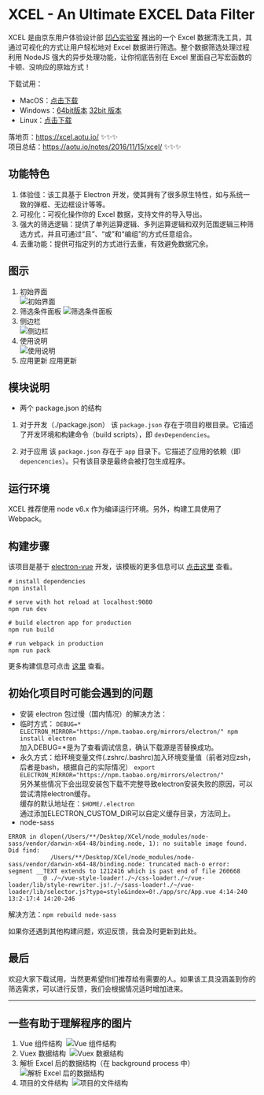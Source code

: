 # XCEL - An Ultimate EXCEL Data Filter

XCEL 是由京东用户体验设计部 [凹凸实验室][1] 推出的一个 Excel 数据清洗工具，其通过可视化的方式让用户轻松地对 Excel 数据进行筛选。整个数据筛选处理过程利用 NodeJS 强大的异步处理功能，让你彻底告别在 Excel 里面自己写宏函数的卡顿、没响应的原始方式！

下载试用： 

 - MacOS：[点击下载][2] 
 - Windows：[64bit版本][3]  [32bit 版本][4]
 - Linux：[点击下载][5]

落地页：https://xcel.aotu.io/ ✨✨✨   
项目总结：https://aotu.io/notes/2016/11/15/xcel/ ✨✨✨

## 功能特色

1. 体验佳：该工具基于 Electron 开发，使其拥有了很多原生特性，如与系统一致的弹框、无边框设计等等。
2. 可视化：可视化操作你的 Excel 数据，支持文件的导入导出。
3. 强大的筛选逻辑：提供了单列运算逻辑、多列运算逻辑和双列范围逻辑三种筛选方式，并且可通过“且”、“或”和“编组”的方式任意组合。
4. 去重功能：提供可指定列的方式进行去重，有效避免数据冗余。

## 图示
1. 初始界面  
![初始界面][6]
2. 筛选条件面板
![筛选条件面板][7]
3. 侧边栏  
![侧边栏][8]
4. 使用说明  
![使用说明][9]
5. 应用更新
应用更新

## 模块说明

- 两个 package.json 的结构
 
 1. 对于开发（./package.json）
该 `package.json` 存在于项目的根目录。它描述了开发环境和构建命令（build scripts），即 `devDependencies`。

 2. 对于应用
该 `package.json` 存在于 `app` 目录下。它描述了应用的依赖（即 `depencencies`）。只有该目录是最终会被打包生成程序。

## 运行环境

XCEL 推荐使用 node v6.x 作为编译运行环境。另外，构建工具使用了 Webpack。

## 构建步骤
该项目是基于 [electron-vue][10] 开发，该模板的更多信息可以 [点击这里][11] 查看。
```
# install dependencies
npm install

# serve with hot reload at localhost:9080
npm run dev

# build electron app for production
npm run build

# run webpack in production
npm run pack
```

更多构建信息可点击 [这里][12] 查看。

## 初始化项目时可能会遇到的问题

- 安装 electron 包过慢（国内情况）的解决方法：
 - 临时方式：
 `DEBUG=* ELECTRON_MIRROR="https://npm.taobao.org/mirrors/electron/" npm install electron`    
加入DEBUG=*是为了查看调试信息，确认下载源是否替换成功。
 - 永久方式：给环境变量文件(.zshrc/.bashrc)加入环境变量值（前者对应zsh，后者是bash，根据自己的实际情况）
 `export ELECTRON_MIRROR="https://npm.taobao.org/mirrors/electron/"`   
另外某些情况下会出现安装包下载不完整导致electron安装失败的原因，可以尝试清除electron缓存。  
缓存的默认地址在：``$HOME/.electron``   
通过添加ELECTRON_CUSTOM_DIR可以自定义缓存目录，方法同上。
- node-sass
```
ERROR in dlopen(/Users/**/Desktop/XCel/node_modules/node-sass/vendor/darwin-x64-48/binding.node, 1): no suitable image found.  Did find:
            /Users/**/Desktop/XCel/node_modules/node-sass/vendor/darwin-x64-48/binding.node: truncated mach-o error: segment __TEXT extends to 1212416 which is past end of file 260668
          @ ./~/vue-style-loader!./~/css-loader!./~/vue-loader/lib/style-rewriter.js!./~/sass-loader!./~/vue-loader/lib/selector.js?type=style&index=0!./app/src/App.vue 4:14-240 13:2-17:4 14:20-246
```

解决方法：`npm rebuild node-sass`

如果你还遇到其他构建问题，欢迎反馈，我会及时更新到此处。

## 最后
欢迎大家下载试用，当然更希望你们推荐给有需要的人。如果该工具没涵盖到你的筛选需求，可以进行反馈，我们会根据情况适时增加进来。   

---

## 一些有助于理解程序的图片

1. Vue 组件结构
  ![Vue 组件结构][13]
2. Vuex 数据结构
  ![Vuex 数据结构][14]
3. 解析 Excel 后的数据结构（在 background process 中）
  ![解析 Excel 后的数据结构][15]
4. 项目的文件结构
  ![项目的文件结构][16]


[1]: https://aotu.io/
  [2]: http://jdc.jd.com/lab/xcel/download/1.3.1/xcel-1.3.1.dmg
  [3]: http://jdc.jd.com/lab/xcel/download/1.3.1/xcel%20Setup%201.3.1.exe
  [4]: http://jdc.jd.com/lab/xcel/download/1.3.1/xcel%20Setup%201.3.1-ia32.exe
  [5]: http://jdc.jd.com/lab/xcel/download/1.3.1/xcel-1.3.1-linux-x64.zip
  [6]: https://misc.aotu.io/JChehe/2016-11-15-xcel/graphic11.png
  [7]: https://misc.aotu.io/JChehe/2016-11-15-xcel/graphic22.png
  [8]: https://misc.aotu.io/JChehe/2016-11-15-xcel/graphic33.png
  [9]: https://misc.aotu.io/JChehe/2016-11-15-xcel/graphic44.png
  [10]: https://github.com/SimulatedGREG/electron-vue
  [11]: https://simulatedgreg.gitbooks.io/electron-vue/content/index.html
  [12]: https://simulatedgreg.gitbooks.io/electron-vue/content/docs/npm_scripts.html
  [13]: https://misc.aotu.io/JChehe/2016-11-15-xcel/component-structure.jpg
  [14]: https://misc.aotu.io/JChehe/2016-11-15-xcel/vuex-data-structure.jpg
  [15]: https://misc.aotu.io/JChehe/2016-11-15-xcel/excel-data-analysis.jpg
  [16]: https://misc.aotu.io/JChehe/2016-11-15-xcel/file-structure.jpg
